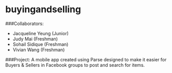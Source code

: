 buyingandselling
===================

###Collaborators:
- Jacqueline Yeung (Junior)
- Judy Mai (Freshman)
- Sohail Sidique (Freshman)
- Vivian Wang (Freshman)

###Project:
A mobile app created using Parse designed to make it easier for Buyers & Sellers in Facebook groups to post and search for items.
